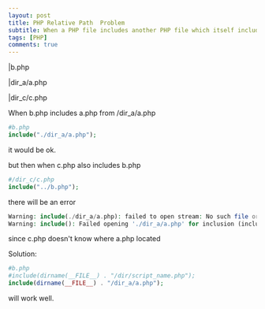 ```yaml
---
layout: post
title: PHP Relative Path  Problem
subtitle: When a PHP file includes another PHP file which itself includes yet another file — all being in separate directories
tags: [PHP]
comments: true
---
```


|b.php

|dir_a/a.php

|dir_c/c.php

When b.php includes a.php from /dir_a/a.php

```php
#b.php
include("./dir_a/a.php");
```
it would be ok.

but then when c.php also includes b.php 
```php
#/dir_c/c.php
include("../b.php");
```
there will be an error
```php
Warning: include(./dir_a/a.php): failed to open stream: No such file or directory in ...
Warning: include(): Failed opening './dir_a/a.php' for inclusion (include_path='.:') in ....
```
 since c.php doesn't know where a.php located
 
 Solution:

```php
#b.php
#include(dirname(__FILE__) . "/dir/script_name.php");
include(dirname(__FILE__) . "/dir_a/a.php");
```
will work well.
